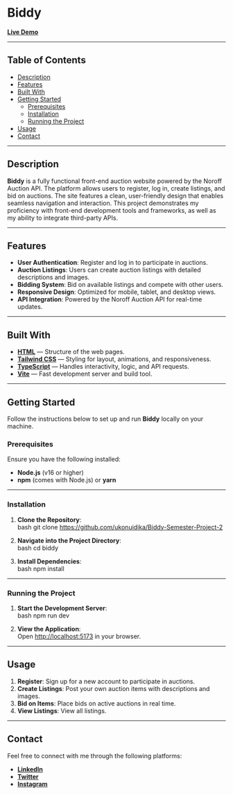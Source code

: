 # **Biddy**  
 

[**Live Demo**](https://biddy-semester-project-2.netlify.app/)  

---

## **Table of Contents**  
- [Description](#description)  
- [Features](#features)  
- [Built With](#built-with)  
- [Getting Started](#getting-started)  
  - [Prerequisites](#prerequisites)  
  - [Installation](#installation)  
  - [Running the Project](#running-the-project)  
- [Usage](#usage)  
- [Contact](#contact)  

---

## **Description**  
**Biddy** is a fully functional front-end auction website powered by the Noroff Auction API. The platform allows users to register, log in, create listings, and bid on auctions. The site features a clean, user-friendly design that enables seamless navigation and interaction. This project demonstrates my proficiency with front-end development tools and frameworks, as well as my ability to integrate third-party APIs.  

---

## **Features**  
- **User Authentication**: Register and log in to participate in auctions.  
- **Auction Listings**: Users can create auction listings with detailed descriptions and images.  
- **Bidding System**: Bid on available listings and compete with other users.  
- **Responsive Design**: Optimized for mobile, tablet, and desktop views.  
- **API Integration**: Powered by the Noroff Auction API for real-time updates.  

---

## **Built With**  
- [**HTML**](https://html.com) — Structure of the web pages.  
- [**Tailwind CSS**](https://tailwindcss.com) — Styling for layout, animations, and responsiveness.  
- [**TypeScript**](https://typescriptscript.com) — Handles interactivity, logic, and API requests.  
- [**Vite**](https://vitejs.dev/) — Fast development server and build tool.  

---

## **Getting Started**  

Follow the instructions below to set up and run **Biddy** locally on your machine.  

### **Prerequisites**  
Ensure you have the following installed:  
- **Node.js** (v16 or higher)  
- **npm** (comes with Node.js) or **yarn**  

---

### **Installation**  
1. **Clone the Repository**:  
   bash
   git clone https://github.com/ukonuidika/Biddy-Semester-Project-2
   

2. **Navigate into the Project Directory**:  
   bash
   cd biddy
   

3. **Install Dependencies**:  
   bash
   npm install
   

---

### **Running the Project**  
1. **Start the Development Server**:  
   bash
   npm run dev
   

2. **View the Application**:  
   Open [http://localhost:5173](http://localhost:5173) in your browser.  

---

## **Usage**  
1. **Register**: Sign up for a new account to participate in auctions.  
2. **Create Listings**: Post your own auction items with descriptions and images.  
3. **Bid on Items**: Place bids on active auctions in real time.  
4. **View Listings**: View all listings.  

---

## **Contact**  
Feel free to connect with me through the following platforms:  
- [**LinkedIn**](https://www.linkedin.com/in/ukonu-idika-367a00254?utm_source=share&utm_campaign=share_via&utm_content=profile&utm_medium=ios_app)  
- [**Twitter**](https://twitter.com/UIdika61267)  
- [**Instagram**](https://www.instagram.com/ukonukaluidika?igsh=MXdyN3FzZzhzMnBybA%3D%3D&utm_source=qr)